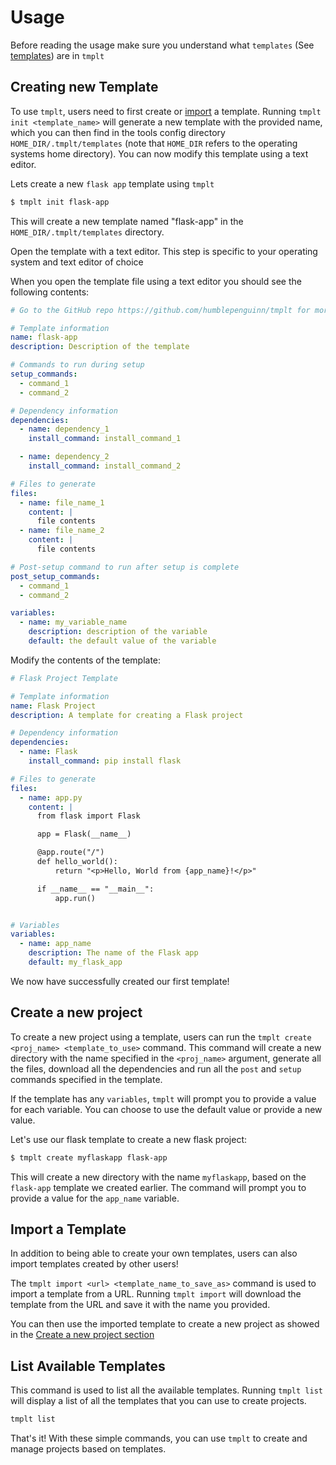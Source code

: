 # Usage
Before reading the usage make sure you understand what `templates` (See [templates](https://github.com/humblepenguinn/tmplt#templates)) are in `tmplt`

## Creating new Template
To use `tmplt`, users need to first create or [import](#import-a-template) a template. Running `tmplt init <template_name>` will generate a new template with the provided name, which you can then find in the tools config directory `HOME_DIR/.tmplt/templates` (note that `HOME_DIR` refers to the operating systems home directory). You can now modify this template using a text editor.

Lets create a new `flask app` template using `tmplt`

```sh
$ tmplt init flask-app
```

This will create a new template named "flask-app" in the `HOME_DIR/.tmplt/templates` directory.

Open the template with a text editor. This step is specific to your operating system and text editor of choice

When you open the template file using a text editor you should see the following contents:
```yaml
# Go to the GitHub repo https://github.com/humblepenguinn/tmplt for more information

# Template information
name: flask-app
description: Description of the template

# Commands to run during setup
setup_commands:
  - command_1
  - command_2

# Dependency information
dependencies:
  - name: dependency_1
    install_command: install_command_1

  - name: dependency_2
    install_command: install_command_2

# Files to generate
files:
  - name: file_name_1
    content: |
      file contents
  - name: file_name_2
    content: |
      file contents

# Post-setup command to run after setup is complete
post_setup_commands:
  - command_1
  - command_2

variables:
  - name: my_variable_name
    description: description of the variable
    default: the default value of the variable
```

Modify the contents of the template:
```yaml
# Flask Project Template

# Template information
name: Flask Project
description: A template for creating a Flask project

# Dependency information
dependencies:
  - name: Flask
    install_command: pip install flask

# Files to generate
files:
  - name: app.py
    content: |
      from flask import Flask

      app = Flask(__name__)

      @app.route("/")
      def hello_world():
          return "<p>Hello, World from {app_name}!</p>"

      if __name__ == "__main__":
          app.run()


# Variables
variables:
  - name: app_name
    description: The name of the Flask app
    default: my_flask_app

```

We now have successfully created our first template!

## Create a new project
To create a new project using a template, users can run the `tmplt create <proj_name> <template_to_use>` command. This command will create a new directory with the name specified in the `<proj_name>` argument, generate all the files, download all the dependencies and run all the `post` and `setup` commands specified in the template.

If the template has any `variables`, `tmplt` will prompt you to provide a value for each variable. You can choose to use the default value or provide a new value.

Let's use our flask template to create a new flask project:
```sh
$ tmplt create myflaskapp flask-app
```

This will create a new directory with the name `myflaskapp`, based on the `flask-app` template we created earlier. The command will prompt you to provide a value for the `app_name` variable.

## Import a Template

In addition to being able to create your own templates, users can also import templates created by other users!

The `tmplt import <url> <template_name_to_save_as>` command is used to import a template from a URL. Running `tmplt import` will download the template from the URL and save it with the name you provided.

You can then use the imported template to create a new project as showed in the [Create a new project section](#create-a-new-project)

## List Available Templates
This command is used to list all the available templates. Running `tmplt list` will display a list of all the templates that you can use to create projects.

```sh
tmplt list
```

That's it! With these simple commands, you can use `tmplt` to create and manage projects based on templates.
